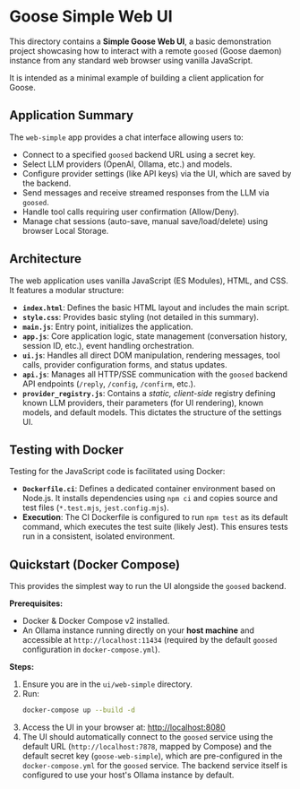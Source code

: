 # Goose Simple Web UI

This directory contains a **Simple Goose Web UI**, a basic demonstration project showcasing how to interact with a remote `goosed` (Goose daemon) instance from any standard web browser using vanilla JavaScript.

It is intended as a minimal example of building a client application for Goose.

## Application Summary

The `web-simple` app provides a chat interface allowing users to:

*   Connect to a specified `goosed` backend URL using a secret key.
*   Select LLM providers (OpenAI, Ollama, etc.) and models.
*   Configure provider settings (like API keys) via the UI, which are saved by the backend.
*   Send messages and receive streamed responses from the LLM via `goosed`.
*   Handle tool calls requiring user confirmation (Allow/Deny).
*   Manage chat sessions (auto-save, manual save/load/delete) using browser Local Storage.

## Architecture

The web application uses vanilla JavaScript (ES Modules), HTML, and CSS. It features a modular structure:

*   **`index.html`**: Defines the basic HTML layout and includes the main script.
*   **`style.css`**: Provides basic styling (not detailed in this summary).
*   **`main.js`**: Entry point, initializes the application.
*   **`app.js`**: Core application logic, state management (conversation history, session ID, etc.), event handling orchestration.
*   **`ui.js`**: Handles all direct DOM manipulation, rendering messages, tool calls, provider configuration forms, and status updates.
*   **`api.js`**: Manages all HTTP/SSE communication with the `goosed` backend API endpoints (`/reply`, `/config`, `/confirm`, etc.).
*   **`provider_registry.js`**: Contains a *static, client-side* registry defining known LLM providers, their parameters (for UI rendering), known models, and default models. This dictates the structure of the settings UI.

## Testing with Docker

Testing for the JavaScript code is facilitated using Docker:

*   **`Dockerfile.ci`**: Defines a dedicated container environment based on Node.js. It installs dependencies using `npm ci` and copies source and test files (`*.test.mjs`, `jest.config.mjs`).
*   **Execution**: The CI Dockerfile is configured to run `npm test` as its default command, which executes the test suite (likely Jest). This ensures tests run in a consistent, isolated environment.

## Quickstart (Docker Compose)

This provides the simplest way to run the UI alongside the `goosed` backend.

**Prerequisites:**

*   Docker & Docker Compose v2 installed.
*   An Ollama instance running directly on your **host machine** and accessible at `http://localhost:11434` (required by the default `goosed` configuration in `docker-compose.yml`).

**Steps:**

1.  Ensure you are in the `ui/web-simple` directory.
2.  Run:
    ```bash
    docker-compose up --build -d
    ```
3.  Access the UI in your browser at: <http://localhost:8080>
4.  The UI should automatically connect to the `goosed` service using the default URL (`http://localhost:7878`, mapped by Compose) and the default secret key (`goose-web-simple`), which are pre-configured in the `docker-compose.yml` for the `goosed` service. The backend service itself is configured to use your host's Ollama instance by default.

